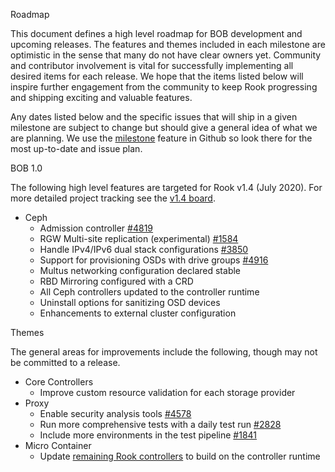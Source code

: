 


 Roadmap

This document defines a high level roadmap for BOB development and upcoming releases.
The features and themes included in each milestone are optimistic in the sense that many do not have clear owners yet.
Community and contributor involvement is vital for successfully implementing all desired items for each release.
We hope that the items listed below will inspire further engagement from the community to keep Rook progressing and shipping exciting and valuable features.

Any dates listed below and the specific issues that will ship in a given milestone are subject to change but should give a general idea of what we are planning.
We use the [milestone](https://github.com/bobdotme/bob/milestones) feature in Github so look there for the most up-to-date and issue plan.


BOB 1.0

The following high level features are targeted for Rook v1.4 (July 2020). For more detailed project tracking see the [v1.4 board](https://github.com/rook/rook/projects/18).

* Ceph
  * Admission controller [#4819](https://github.com/rook/rook/issues/4819)
  * RGW Multi-site replication (experimental) [#1584](https://github.com/rook/rook/issues/1584)
  * Handle IPv4/IPv6 dual stack configurations [#3850](https://github.com/rook/rook/issues/3850)
  * Support for provisioning OSDs with drive groups [#4916](https://github.com/rook/rook/pull/4916)
  * Multus networking configuration declared stable
  * RBD Mirroring configured with a CRD
  * All Ceph controllers updated to the controller runtime
  * Uninstall options for sanitizing OSD devices
  * Enhancements to external cluster configuration

Themes

The general areas for improvements include the following, though may not be committed to a release.

* Core Controllers
  * Improve custom resource validation for each storage provider
* Proxy
  * Enable security analysis tools [#4578](https://github.com/rook/rook/issues/4578)
  * Run more comprehensive tests with a daily test run [#2828](https://github.com/rook/rook/issues/2828)
  * Include more environments in the test pipeline [#1841](https://github.com/rook/rook/issues/1841)
* Micro Container
  * Update [remaining Rook controllers](https://github.com/rook/rook/issues?q=is%3Aissue+is%3Aopen+%22controller+runtime%22+label%3Areliability+) to build on the controller runtime
